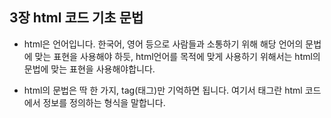 ## 3장 html 코드 기초 문법

* html은 언어입니다. 한국어, 영어 등으로 사람들과 소통하기 위해 해당 언어의 문법에 맞는 표현을 사용해야 하듯, html언어를 목적에 맞게 사용하기 위해서는 html의 문법에 맞는 표현을 사용해야합니다.

* html의 문법은 딱 한 가지, tag(태그)만 기억하면 됩니다. 여기서 태그란 html 코드에서 정보를 정의하는 형식을 말합니다.


